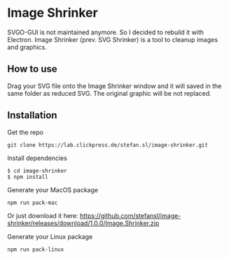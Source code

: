 # Image Shrinker

SVGO-GUI is not maintained anymore. So I decided to rebuild it with Electron.
Image Shrinker (prev. SVG Shrinker) is a tool to cleanup images and graphics. 

## How to use
Drag your SVG file onto the Image Shrinker window and it will saved in the same folder as reduced SVG.
The original graphic will be not replaced.

## Installation
Get the repo
```shell
git clone https://lab.clickpress.de/stefan.sl/image-shrinker.git
```
Install dependencies
```shell
$ cd image-shrinker
$ npm install
```
Generate your MacOS package
```shell
npm run pack-mac
```

Or just download it here:
https://github.com/stefansl/image-shrinker/releases/download/1.0.0/Image.Shrinker.zip

Generate your Linux package
```shell
npm run pack-linux
```
